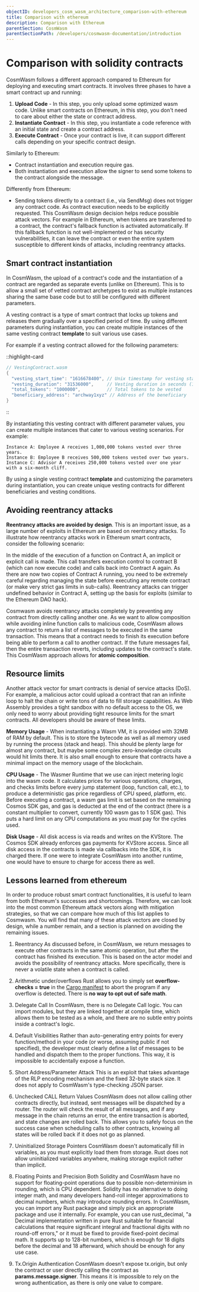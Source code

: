 ```yaml
---
objectID: developers_cosm_wasm_architecture_comparison-with-ethereum
title: Comparison with ethereum
description: Comparison with Ethereum
parentSection: CosmWasm
parentSectionPath: /developers/cosmwasm-documentation/introduction
---
```


# Comparison with solidity contracts
CosmWasm follows a different approach compared to Ethereum for deploying and executing smart contracts. It involves three phases to have a smart contract up and running:

1. **Upload Code** - In this step, you only upload some optimized wasm code. Unlike smart contracts on Ethereum, in this step, you don't need to care about either the state or contract address.
2. **Instantiate Contract** - In this step, you instantiate a code reference with an initial state and create a contract address.
3. **Execute Contract** - Once your contract is live, it can support different calls depending on your specific contract design.

Similarly to Ethereum:
- Contract instantiation and execution require gas.
- Both instantiation and execution allow the signer to send some tokens to the contract alongside the message.

Differently from Ethereum:
- Sending tokens directly to a contract (i.e., via SendMsg) does not trigger any contract code. As contract execution needs to be explicitly requested. This CosmWasm design decision helps reduce possible attack vectors. For example in Ethereum, when tokens are transferred to a contract, the contract's fallback function is activated automatically. If this fallback function is not well-implemented or has security vulnerabilities, it can leave the contract or even the entire system susceptible to different kinds of attacks, including reentrancy attacks.


## Smart contract instantiation
In CosmWasm, the upload of a contract's code and the instantiation of a contract are regarded as separate events (unlike on Ethereum). This is to allow a small set of vetted contract archetypes to exist as multiple instances sharing the same base code but to still be configured with different parameters.

A vesting contract is a type of smart contract that locks up tokens and releases them gradually over a specified period of time. By using different parameters during instantiation, you can create multiple instances of the same vesting contract **template** to suit various use cases.

For example if a vesting contract allowed for the following parameters:

::highlight-card

```rust
// VestingContract.wasm
{
  "vesting_start_time": "1616678400", // Unix timestamp for vesting start time
  "vesting_duration": "31536000",     // Vesting duration in seconds (1 year)
  "total_tokens": "1000000",          // Total tokens to be vested
  "beneficiary_address": "archway1xyz" // Address of the beneficiary
}
```

::

By instantiating this vesting contract with different parameter values, you can create multiple instances that cater to various vesting scenarios. For example:

    Instance A: Employee A receives 1,000,000 tokens vested over three years.
    Instance B: Employee B receives 500,000 tokens vested over two years.
    Instance C: Advisor A receives 250,000 tokens vested over one year with a six-month cliff.

By using a single vesting contract **template** and customizing the parameters during instantiation, you can create unique vesting contracts for different beneficiaries and vesting conditions.

## Avoiding reentrancy attacks
**Reentrancy attacks are avoided by design**. This is an important issue, as a large number of exploits in Ethereum are based on reentrancy attacks. To illustrate how reentrancy attacks work in Ethereum smart contracts, consider the following scenario:

In the middle of the execution of a function on Contract A, an implicit or explicit call is made. This call transfers execution control to contract B (which can now execute code) and calls back into Contract A again. As there are now two copies of Contract A running, you need to be extremely careful regarding managing the state before executing any remote contract (or make very strict gas limits in sub-calls). Reentrancy attacks can trigger undefined behavior in Contract A, setting up the basis for exploits (similar to the Ethereum DAO hack).

Cosmwasm avoids reentrancy attacks completely by preventing any contract from directly calling another one. As we want to allow composition while avoiding inline function calls to malicious code, CosmWasm allows any contract to return a list of messages to be executed in the same transaction. This means that a contract needs to finish its execution before being able to perform a call to another contract. If the future messages fail, then the entire transaction reverts, including updates to the contract's state. This CosmWasm approach allows for **atomic composition**.

## Resource limits
Another attack vector for smart contracts is denial of service attacks (DoS). For example, a malicious actor could upload a contract that ran an infinite loop to halt the chain or write tons of data to fill storage capabilities. As Web Assembly provides a tight sandbox with no default access to the OS, we only need to worry about providing tight resource limits for the smart contracts. All developers should be aware of these limits.

**Memory Usage** - When instantiating a Wasm VM, it is provided with 32MB of RAM by default. This is to store the bytecode as well as all memory used by running the process (stack and heap). This should be plenty large for almost any contract, but maybe some complex zero-knowledge circuits would hit limits there. It is also small enough to ensure that contracts have a minimal impact on the memory usage of the blockchain.

**CPU Usage** - The Wasmer Runtime that we use can inject metering logic into the wasm code. It calculates prices for various operations, charges, and checks limits before every jump statement (loop, function call, etc.), to produce a deterministic gas price regardless of CPU speed, platform, etc. Before executing a contract, a wasm gas limit is set based on the remaining Cosmos SDK gas, and gas is deducted at the end of the contract (there is a constant multiplier to convert, currently 100 wasm gas to 1 SDK gas). This puts a hard limit on any CPU computations as you must pay for the cycles used.

**Disk Usage** - All disk access is via reads and writes on the KVStore. The Cosmos SDK already enforces gas payments for KVStore access. Since all disk access in the contracts is made via callbacks into the SDK, it is charged there. If one were to integrate CosmWasm into another runtime, one would have to ensure to charge for access there as well.

## Lessons learned from ethereum
In order to produce robust smart contract functionalities, it is useful to learn from both Ethereum's successes and shortcomings. Therefore, we can look into the most common Ethereum attack vectors along with mitigation strategies, so that we can compare how much of this list applies to Cosmwasm. You will find that many of these attack vectors are closed by design, while a number remain, and a section is planned on avoiding the remaining issues.

1. Reentrancy
As discussed before, in CosmWasm, we return messages to execute other contracts in the same atomic operation, but after the contract has finished its execution. This is based on the actor model and avoids the possibility of reentrancy attacks. More specifically, there is never a volatile state when a contract is called.

2. Arithmetic under/overflows
Rust allows you to simply set **overflow-checks = true** in the <a href="https://doc.rust-lang.org/cargo/reference/manifest.html#the-profile-sections" target="_blank">Cargo manifest</a> to abort the program if any overflow is detected. There is **no way to opt out of safe math**.

3. Delegate Call
In CosmWasm, there is no Delegate Call logic. You can import modules, but they are linked together at compile time, which allows them to be tested as a whole, and there are no subtle entry points inside a contract's logic.

4. Default Visibilities
Rather than auto-generating entry points for every function/method in your code (or worse, assuming public if not specified), the developer must clearly define a list of messages to be handled and dispatch them to the proper functions. This way, it is impossible to accidentally expose a function.

5. Short Address/Parameter Attack
This is an exploit that takes advantage of the RLP encoding mechanism and the fixed 32-byte stack size. It does not apply to CosmWasm's type-checking JSON parser.

6. Unchecked CALL Return Values
CosmWasm does not allow calling other contracts directly, but instead, sent messages will be dispatched by a router. The router will check the result of all messages, and if any message in the chain returns an error, the entire transaction is aborted, and state changes are rolled back. This allows you to safely focus on the success case when scheduling calls to other contracts, knowing all states will be rolled back if it does not go as planned.

7. Uninitialized Storage Pointers
CosmWasm doesn't automatically fill in variables, as you must explicitly load them from storage. Rust does not allow uninitialized variables anywhere, making storage explicit rather than implicit.

8. Floating Points and Precision
Both Solidity and CosmWasm have no support for floating-point operations due to possible non-determinism in rounding, which is CPU dependent. Solidity has no alternative to doing integer math, and many developers hand-roll integer approximations to decimal numbers, which may introduce rounding errors. In CosmWasm, you can import any Rust package and simply pick an appropriate package and use it internally. For example, you can use rust_decimal, "a Decimal implementation written in pure Rust suitable for financial calculations that require significant integral and fractional digits with no round-off errors," or it must be fixed to provide fixed-point decimal math. It supports up to 128-bit numbers, which is enough for 18 digits before the decimal and 18 afterward, which should be enough for any use case.

9. Tx.Origin Authentication
CosmWasm doesn't expose tx.origin, but only the contract or user directly calling the contract as **params.message.signer**. This means it is impossible to rely on the wrong authentication, as there is only one value to compare.